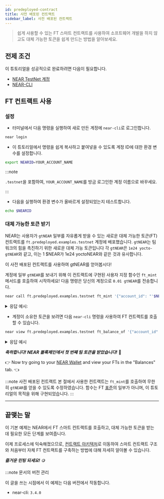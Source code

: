 ```yaml
---
id: predeployed-contract
title: 사전 배포된 컨트랙트
sidebar_label: 사전 배포된 컨트랙트
---
```


> 쉽게 사용할 수 있는 FT 스마트 컨트랙트를 사용하여 소프트웨어 개발을 하지 않고도 대체 가능한 토큰을 쉽게 만드는 방법을 알아보세요.

## 전제 조건

이 튜토리얼을 성공적으로 완료하려면 다음이 필요합니다.

- [NEAR TestNet 계정](/concepts/basics/accounts/creating-accounts)
- [NEAR-CLI](/tools/near-cli#setup)

## FT 컨트랙트 사용

### 설정

- 터미널에서 다음 명령을 실행하여 새로 만든 계정에 `near-cli`로 로그인합니다.

```bash
near login
```

 - 이 튜토리얼에서 명령을 쉽게 복사하고 붙여넣을 수 있도록 계정 ID에 대한 환경 변수를 설정합니다.

```bash
export NEARID=YOUR_ACCOUNT_NAME
```
:::note

`.testnet`을 포함하여, `YOUR_ACCOUNT_NAME`를 방금 로그인한 계정 이름으로 바꾸세요.

:::

- 다음을 실행하여 환경 변수가 올바르게 설정되었는지 테스트합니다.

```bash
echo $NEARID
```

### 대체 가능한 토큰 받기

NEAR는 사용자가 `gtNEAR` 일부를 자유롭게 받을 수 있는 새로운 대체 가능한 토큰(FT) 컨트랙트를 `ft.predeployed.examples.testnet` 계정에 배포했습니다. `gtNEAR`는 팀워크의 힘을 촉진하기 위한 새로운 대체 가능 토큰입니다 각 `gtNEAR`은 `1e24 yocto-gtNEAR`와 같고, 이는 1 $NEAR가 1e24 yoctoNEAR와 같은 것과 유사합니다.

이 사전 배포된 컨트랙트를 사용하여 gtNEAR를 얻어봅시다!

계정에 일부 `gtNEAR`를 보내기 위해 이 컨트랙트에 구현된 사용자 지정 함수인 `ft_mint` 메서드를 호출하여 시작하세요! 다음 명령은 당신의 계정으로 `0.01 gtNEAR`를 전송합니다.

```bash
near call ft.predeployed.examples.testnet ft_mint '{"account_id": "'$NEARID'", "amount": "10000000000000000000000"}' --accountId $NEARID
```

<details>
<summary>응답 예시: </summary>
<p>

```json
Log [ft.predeployed.examples.testnet]: EVENT_JSON:{"standard":"nep141","version":"1.0.0","event":"ft_mint","data":[{"owner_id":"benjiman.testnet","amount":"10000000000000000000000","memo":"FTs Minted"}]}
Transaction Id Fhqa8YDLKxnxM9jjHCPN4hn1w1RKESYrav3kwDjhWWUu
To see the transaction in the transaction explorer, please open this url in your browser
https://testnet.nearblocks.io/txns/Fhqa8YDLKxnxM9jjHCPN4hn1w1RKESYrav3kwDjhWWUu
''
```

</p>
</details>

- 계정이 소유한 토큰을 보려면 다음 `near-cli` 명령을 사용하여 FT 컨트랙트를 호출할 수 있습니다.

```bash
near view ft.predeployed.examples.testnet ft_balance_of '{"account_id": "'$NEARID'"}'
```

<details>
<summary>응답 예시 </summary>
<p>

```json
'2250000000000000000000'
```

</p>
</details>

***축하합니다! NEAR 블록체인에서 첫 번째 팀 토큰을 받았습니다!*** 🎉

👉 Now try going to your [NEAR Wallet](https://testnet.mynearwallet.com) and view your FTs in the "Balances" tab. 👈

:::note 사전 배포된 컨트랙트
본 절에서 사용한 컨트랙트는 `ft_mint`를 호출하여 무한히 `gtNEAR`를 얻을 수 있도록 수정하였습니다. 함수는 FT [표준](https://nomicon.io/Standards/Tokens/FungibleToken/Core)의 일부가 아니며, 이 튜토리얼의 목적을 위해 구현되었습니다.
:::

---

## 끝맺는 말

이 기본 예제는 NEAR에서 FT 스마트 컨트랙트를 호출하고, 대체 가능한 토큰을 받는 데 필요한 모든 단계를 보여줍니다.

이제 프로세스에 익숙해졌으므로, [컨트랙트 아키텍처](/tutorials/fts/skeleton)로 이동하여 스마트 컨트랙트 구조와 처음부터 자체 FT 컨트랙트를 구축하는 방법에 대해 자세히 알아볼 수 있습니다.

***즐거운 민팅 되세요!*** 🪙

:::note 문서의 버전 관리

이 글을 쓰는 시점에서 이 예제는 다음 버전에서 작동합니다.

- near-cli: `3.4.0`
